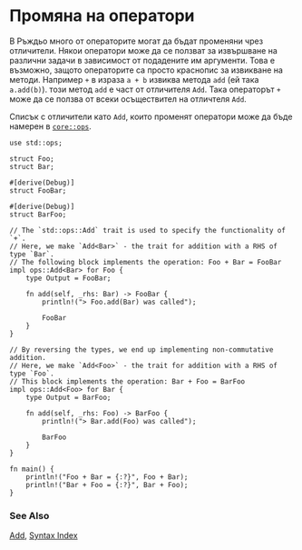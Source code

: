 # Промяна на оператори 

В Ръждьо много от операторите могат да бъдат променяни чрез отличители. Някои
оператори може да се ползват за извършване на различни задачи в зависимост от
подадените им аргументи. Това е възможно, защото операторите са просто
краснопис за извикване на методи. Например `+` в израза `a + b` извиква метода
`add` (ей така `a.add(b)`). този метод `add` е част от отличителя `Add`. Така
операторът `+` може да се ползва от всеки осъществител на отличтеля `Add`.

Списък с отличители като `Add`, които променят оператори може да бъде намерен в
[`core::ops`][ops].

```rust,editable
use std::ops;

struct Foo;
struct Bar;

#[derive(Debug)]
struct FooBar;

#[derive(Debug)]
struct BarFoo;

// The `std::ops::Add` trait is used to specify the functionality of `+`.
// Here, we make `Add<Bar>` - the trait for addition with a RHS of type `Bar`.
// The following block implements the operation: Foo + Bar = FooBar
impl ops::Add<Bar> for Foo {
    type Output = FooBar;

    fn add(self, _rhs: Bar) -> FooBar {
        println!("> Foo.add(Bar) was called");

        FooBar
    }
}

// By reversing the types, we end up implementing non-commutative addition.
// Here, we make `Add<Foo>` - the trait for addition with a RHS of type `Foo`.
// This block implements the operation: Bar + Foo = BarFoo
impl ops::Add<Foo> for Bar {
    type Output = BarFoo;

    fn add(self, _rhs: Foo) -> BarFoo {
        println!("> Bar.add(Foo) was called");

        BarFoo
    }
}

fn main() {
    println!("Foo + Bar = {:?}", Foo + Bar);
    println!("Bar + Foo = {:?}", Bar + Foo);
}
```

### See Also

[Add][add], [Syntax Index][syntax]

[add]: https://doc.rust-lang.org/core/ops/trait.Add.html
[ops]: https://doc.rust-lang.org/core/ops/
[syntax]:https://doc.rust-lang.org/book/appendix-02-operators.html
